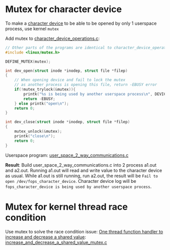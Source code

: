 # Mutex for character device

To make a [character device](../Kernel/Character%20device) to be able to be opened by only 1 userspace process, use kernel ``mutex``

Add mutex to [character_device_operations.c](../Kernel/Character%20device/Character%20device%20operations/Basic%20operations/character_device_operations.c):

```c
// Other parts of the programs are identical to character_device_operations.c
#include <linux/mutex.h>

DEFINE_MUTEX(mutex);

int dev_open(struct inode *inodep, struct file *filep)
{
	// When opening device and fail to lock the mutex 
	// as another process is opening this file, return -EBUSY error
	if(!mutex_trylock(&mutex)){
		printk("%s is being used by another userspace process\n", DEVICE_NAME);
		return -EBUSY;
	} else printk("open\n");
	return 0;
}

int dev_close(struct inode *inodep, struct file *filep)
{
	mutex_unlock(&mutex);
	printk("close\n");
	return 0;
}
```

Userspace program: [user_space_2_way_communications.c](https://github.com/TranPhucVinh/C/blob/master/Kernel/Character%20device/Character%20device%20operations/Basic%20operations/user_space_2_way_communications.c)

**Result**:
Build user_space_2_way_communications.c into 2 process a1.out and a2.out. Running a1.out will read and write value to the character device as usual. While a1.out is still running, run a2.out, the result will be ``Fail to open /dev/fops_character_device``. Character device log will be ``fops_character_device is being used by another userspace process``.
# Mutex for kernel thread race condition

Use mutex to solve the race condition issue: [One thread function handler to increase and decrease a shared value](https://github.com/TranPhucVinh/C/blob/master/Kernel/Kernel%20thread/Race%20condition.md#one-thread-function-handler-to-increase-and-decrease-a-shared-value): [increase_and_decrease_a_shared_value_mutex.c](https://github.com/TranPhucVinh/C/blob/master/Kernel/Kernel%20thread/increase_and_decrease_a_shared_value_mutex.c)
